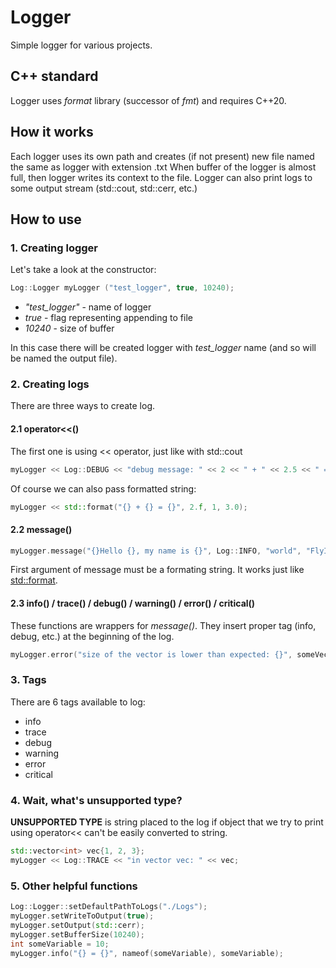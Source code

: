 # Logger
Simple logger for various projects.

## C++ standard
Logger uses *format* library (successor of *fmt*) and requires C++20.

## How it works
Each logger uses its own path and creates (if not present) new file named the same as logger with extension .txt
When buffer of the logger is almost full, then logger writes its context to the file.
Logger can also print logs to some output stream (std::cout, std::cerr, etc.)

## How to use
### 1. Creating logger
Let's take a look at the constructor:
```cpp
Log::Logger myLogger ("test_logger", true, 10240);
```

- *"test_logger"* - name of logger
- *true* - flag representing appending to file
- *10240* - size of buffer

In this case there will be created logger with *test_logger* name (and so will be named the output file). 


### 2. Creating logs
There are three ways to create log.

#### 2.1 operator<<()
The first one is using << operator, just like with std::cout
```cpp
myLogger << Log::DEBUG << "debug message: " << 2 << " + " << 2.5 << " = " << 4.5f;
```
Of course we can also pass formatted string:
```cpp
myLogger << std::format("{} + {} = {}", 2.f, 1, 3.0);
```

#### 2.2 message()

```cpp
myLogger.message("{}Hello {}, my name is {}", Log::INFO, "world", "FlyIntFish");
```
First argument of message must be a formating string. It works just like [std::format](https://en.cppreference.com/w/cpp/utility/format/format).

#### 2.3 info() / trace() / debug() / warning() / error() / critical()
These functions are wrappers for *message()*. They insert proper tag (info, debug, etc.) at the beginning of the log.
```cpp
myLogger.error("size of the vector is lower than expected: {}", someVector.size());
```

### 3. Tags
There are 6 tags available to log:
  * info
  * trace
  * debug
  * warning
  * error
  * critical

### 4. Wait, what's unsupported type?
**UNSUPPORTED TYPE** is string placed to the log if object that we try to print using operator<< can't be easily converted to string.
```cpp
std::vector<int> vec{1, 2, 3};
myLogger << Log::TRACE << "in vector vec: " << vec;
```
### 5. Other helpful functions
```cpp
Log::Logger::setDefaultPathToLogs("./Logs");
myLogger.setWriteToOutput(true);
myLogger.setOutput(std::cerr);
myLogger.setBufferSize(10240);
int someVariable = 10;
myLogger.info("{} = {}", nameof(someVariable), someVariable);
```
